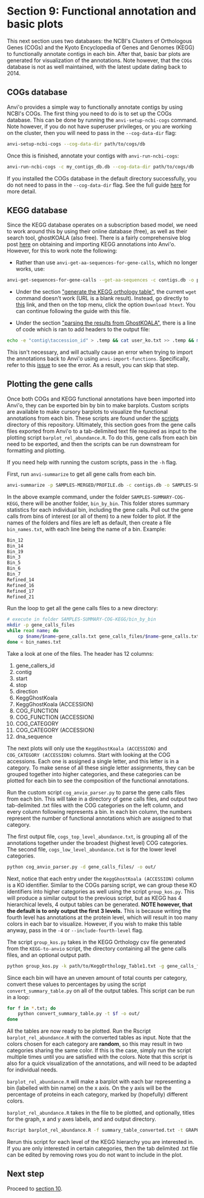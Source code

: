 # Section 9: Functional annotation and basic plots

This next section uses two databases: the NCBI's Clusters of Orthologous Genes (COGs) and the Kyoto Encyclopedia of Genes and Genomes (KEGG) to functionally annotate contigs in each bin. After that, basic bar plots are generated for visualization of the annotations. Note however, that the `COGs` database is not as well maintained, with the latest update dating back to 2014.

## COGs database

Anvi'o provides a simple way to functionally annotate contigs by using NCBI's COGs. The first thing you need to do is to set up the COGs database. This can be done by running the `anvi-setup-ncbi-cogs` command. Note however, if you do not have superuser privileges, or you are working on the cluster, then you will need to pass in the `--cog-data-dir` flag:

```bash
anvi-setup-ncbi-cogs --cog-data-dir path/to/cogs/db
```

Once this is finished, annotate your contigs with `anvi-run-ncbi-cogs`:

```bash
anvi-run-ncbi-cogs -c my_contigs_db.db --cog-data-dir path/to/cogs/db
```

If you installed the COGs database in the default directory successfully, you do not need to pass in the `--cog-data-dir` flag. See the full guide [here][anvi-cog-annotation-link] for more detail.

## KEGG database

Since the KEGG database operates on a subscription based model, we need to work around this by using their online database (free), as well as their search tool, ghostKOALA (also free). There is a fairly comprehensive blog post [here][anvi-ghostkoala-kegg-annotation-link] on obtaining and importing KEGG annotations into Anvi'o. However, for this to work note the following:

- Rather than use `anvi-get-aa-sequences-for-gene-calls`, which no longer works, use:

```bash
anvi-get-sequences-for-gene-calls --get-aa-sequences -c contigs.db -o protein-sequences.fa
```

- Under the section ["generate the KEGG orthology table"][anvi-gen-kegg-ortho-table-link], the current `wget` command doesn't work (URL is a blank result). Instead, go directly to [this][kegg-ortho-table-link] link, and then on the top menu, click the option `Download htext`. You can continue following the guide with this file.

- Under the section ["parsing the results from GhostKOALA"][anvi-parse-ghostkoala-results-link], there is a line of code which is ran to add headers to the output file:

```bash
echo -e "contig\taccession_id" > .temp && cat user_ko.txt >> .temp && mv .temp user_ko.txt
```

This isn't necessary, and will actually cause an error when trying to import the annotations back to Anvi'o using `anvi-import-functions`. Specifically, refer to this [issue][ghost-koala-parser-issue-link] to see the error. As a result, you can skip that step.

## Plotting the gene calls

Once both COGs and KEGG functional annotations have been imported into Anvi'o, they can be exported bin by bin to make barplots. Custom scripts are available to make cursory barplots to visualize the functional annotations from each bin. These scripts are found under the [scripts][scripts-link] directory of this repository. Ultimately, this section goes from the gene calls files exported from Anvi'o to a tab-delimited text file required as input to the plotting script `barplot_rel_abundance.R`. To do this, gene calls from each bin need to be exported, and then the scripts can be run downstream for formatting and plotting.

If you need help with running the custom scripts, pass in the `-h` flag.

First, run `anvi-summarize` to get all gene calls from each bin.

```bash
anvi-summarize -p SAMPLES-MERGED/PROFILE.db -c contigs.db -o SAMPLES-SUMMARY-COG-KEGG -C BIN-COLLECTION-NAME
```

In the above example command, under the folder `SAMPLES-SUMMARY-COG-KEGG`, there will be another folder, `bin_by_bin`. This folder stores summary statistics for each individual bin, including the gene calls. Pull out the gene calls from bins of interest (or all of them) to a new folder to plot. If the names of the folders and files are left as default, then create a file `bin_names.txt`, with each line being the name of a bin. Example:

```bash
Bin_12
Bin_14
Bin_19
Bin_3
Bin_5
Bin_6
Bin_7
Refined_14
Refined_16
Refined_17
Refined_21
```

Run the loop to get all the gene calls files to a new directory:

```bash
# execute in folder SAMPLES-SUMMARY-COG-KEGG/bin_by_bin
mkdir -p gene_calls_files
while read name; do
    cp $name/$name-gene_calls.txt gene_calls_files/$name-gene_calls.txt
done < bin_names.txt
```

Take a look at one of the files. The header has 12 columns:

1. gene_callers_id	
2. contig	
3. start	
4. stop	
5. direction	
6. KeggGhostKoala	
7. KeggGhostKoala (ACCESSION)	
8. COG_FUNCTION	
9. COG_FUNCTION (ACCESSION)	
10. COG_CATEGORY	
11. COG_CATEGORY (ACCESSION)	
12. dna_sequence

The next plots will only use the `KeggGhostKoala (ACCESSION)` and `COG_CATEGORY (ACCESSION)` columns. Start with looking at the COG accessions. Each one is assigned a single letter, and this letter is in a category. To make sense of all these single letter assignments, they can be grouped together into higher categories, and these categories can be plotted for each bin to see the composition of the functional annotations.

Run the custom script `cog_anvio_parser.py` to parse the gene calls files from each bin. This will take in a directory of gene calls files, and output two tab-delimited .txt files with the COG categories on the left column, and every column following represents a bin. In each bin column, the numbers represent the number of functional annotations which are assigned to that category.

The first output file, `cogs_top_level_abundance.txt`, is grouping all of the annotations together under the broadest (highest level) COG categories. The second file, `cogs_low_level_abundance.txt` is for the lower level categories.

```bash
python cog_anvio_parser.py -d gene_calls_files/ -o out/
```

Next, notice that each entry under the `KeggGhostKoala (ACCESSION)` column is a KO identifier. Similar to the COGs parsing script, we can group these KO identifiers into higher categories as well using the script `group_kos.py`. This will produce a similar output to the previous script, but as KEGG has 4 hierarchical levels, 4 output tables can be generated. **NOTE however, that the default is to only output the first 3 levels.** This is because writing the fourth level has annotations at the protein level, which will result in too many colors in each bar to visualize. However, if you wish to make this table anyway, pass in the `-4` or `--include-fourth-level` flag.

The script `group_kos.py` takes in the KEGG Orthology csv file generated from the `KEGG-to-anvio` script, the directory containing all the gene calls files, and an optional output path.

```bash
python group_kos.py -k path/to/KeggOrthology_Table1.txt -g gene_calls_files/ -o out/
```

Since each bin will have an uneven amount of total counts per category, convert these values to percentages by using the script `convert_summary_table.py` on all of the output tables. This script can be run in a loop:

```bash
for f in *.txt; do
    python convert_summary_table.py -t $f -o out/
done
```

All the tables are now ready to be plotted. Run the Rscript `barplot_rel_abundance.R` with the converted tables as input. Note that the colors chosen for each category are **random**, so this may result in two categories sharing the same color. If this is the case, simply run the script multiple times until you are satisfied with the colors. Note that this script is also for a quick visualization of the annotations, and will need to be adapted for individual needs.

`barplot_rel_abundance.R` will make a barplot with each bar representing a bin (labelled with bin name) on the x axis. On the y axis will be the percentage of proteins in each category, marked by (hopefully) different colors.

`barplot_rel_abundance.R` takes in the file to be plotted, and optionally, titles for the graph, x and y axes labels, and and output directory.

```bash
Rscript barplot_rel_abundance.R -f summary_table_converted.txt -t GRAPH_TITLE -x X_AXIS_LABELS -y Y_AXIS_LABEL -o out/
```

Rerun this script for each level of the KEGG hierarchy you are interested in. If you are only interested in certain categories, then the tab delimited .txt file can be edited by removing rows you do not want to include in the plot. 

## Next step

Proceed to [section 10][section10-link].

[anvi-cog-annotation-link]: http://merenlab.org/2016/10/25/cog-annotation/
[anvi-ghostkoala-kegg-annotation-link]: http://merenlab.org/2018/01/17/importing-ghostkoala-annotations/
[anvi-gen-kegg-ortho-table-link]: http://merenlab.org/2018/01/17/importing-ghostkoala-annotations/#generate-the-kegg-orthology-table
[kegg-ortho-table-link]: https://www.genome.jp/kegg-bin/get_htext?ko00001
[anvi-parse-ghostkoala-results-link]: http://merenlab.org/2018/01/17/importing-ghostkoala-annotations/#parsing-the-results-from-ghostkoala
[ghost-koala-parser-link]: https://github.com/edgraham/GhostKoalaParser/blob/master/samples/KO_Orthology_ko00001.txt
[ghost-koala-parser-issue-link]: https://github.com/edgraham/GhostKoalaParser/issues/3
[scripts-link]: ../scripts
[section10-link]: ../section_10
